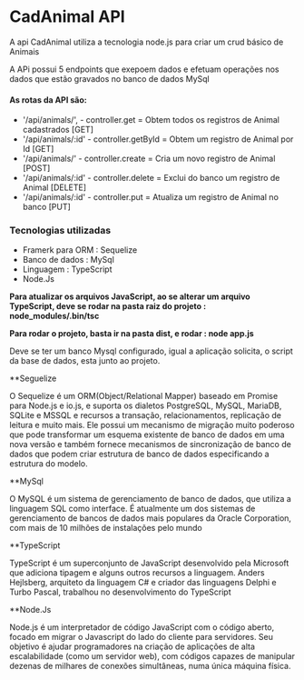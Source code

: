 ﻿# CadAnimal API

A api CadAnimal utiliza a tecnologia node.js para criar um crud básico de Animais

A APi possui 5 endpoints que exepoem dados e efetuam operações nos dados que estão gravados no banco de dados MySql

#### As rotas da API são:
* '/api/animals/', - controller.get = Obtem todos os registros de Animal cadastrados  [GET]
* '/api/animals/:id' - controller.getById = Obtem um registro de Animal por Id	      [GET]
* '/api/animals/' - controller.create = Cria um novo registro de Animal               [POST]
* '/api/animals/:id' - controller.delete = Exclui do banco um registro de Animal      [DELETE]
* '/api/animals/:id' - controller.put = Atualiza um registro de Animal no banco       [PUT]

### Tecnologias utilizadas
* Framerk para ORM :  Sequelize
* Banco de dados : MySql
* Linguagem : TypeScript
* Node.Js

**Para atualizar os arquivos JavaScript, ao se alterar um arquivo TypeScript, deve se rodar na pasta raiz do projeto : node_modules/.bin/tsc**

**Para rodar o projeto, basta ir na pasta dist, e rodar : node app.js**

Deve se ter um banco Mysql configurado, igual a aplicação solicita, o script da base de dados, esta junto ao projeto.


**Seguelize

O Sequelize é um ORM(Object/Relational Mapper) baseado em Promise para Node.js e io.js, e suporta os dialetos PostgreSQL, MySQL, MariaDB, SQLite e MSSQL e recursos a transação, relacionamentos, replicação de leitura e muito mais.
Ele possui um mecanismo de migração muito poderoso que pode transformar um esquema existente de banco de dados em uma nova versão e também fornece mecanismos de sincronização de banco de dados que podem criar estrutura de banco de dados especificando a estrutura do modelo.

**MySql

O MySQL é um sistema de gerenciamento de banco de dados, que utiliza a linguagem SQL como interface. É atualmente um dos sistemas de gerenciamento de bancos de dados mais populares da Oracle Corporation, com mais de 10 milhões de instalações pelo mundo

**TypeScript

TypeScript é um superconjunto de JavaScript desenvolvido pela Microsoft que adiciona tipagem e alguns outros recursos a linguagem. 
Anders Hejlsberg, arquiteto da linguagem C# e criador das linguagens Delphi e Turbo Pascal, trabalhou no desenvolvimento do TypeScript

**Node.Js

Node.js é um interpretador de código JavaScript com o código aberto, focado em migrar o Javascript do lado do cliente para servidores. Seu objetivo é ajudar programadores na criação de aplicações de alta escalabilidade (como um servidor web), com códigos capazes de manipular dezenas de milhares de conexões simultâneas, numa única máquina física.

